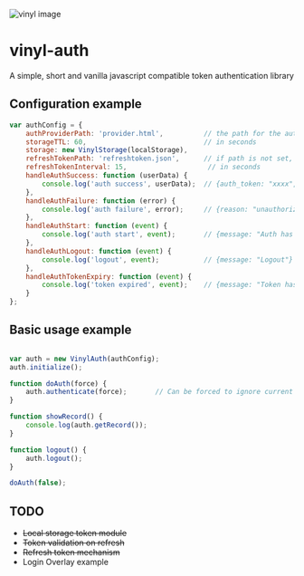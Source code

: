 ![vinyl image](http://findicons.com/files/icons/2315/default_icon/256/media_vinyl_33_1_3.png)
# vinyl-auth
A simple, short and vanilla javascript compatible token authentication library

## Configuration example
``` javascript
var authConfig = {
    authProviderPath: 'provider.html',          // the path for the auth provider page
    storageTTL: 60,                             // in seconds
    storage: new VinylStorage(localStorage),
    refreshTokenPath: 'refreshtoken.json',      // if path is not set, refresh token mechanism is deactivated
    refreshTokenInterval: 15,                    // in seconds
    handleAuthSuccess: function (userData) {
        console.log('auth success', userData);  // {auth_token: "xxxx", uid: "yyyy", name: "Slemp Diggler"}
    },
    handleAuthFailure: function (error) {
        console.log('auth failure', error);     // {reason: "unauthorized", errors: Array(1)}
    },
    handleAuthStart: function (event) {
        console.log('auth start', event);       // {message: "Auth has started"}
    },
    handleAuthLogout: function (event) {
        console.log('logout', event);           // {message: "Logout"}
    },
    handleAuthTokenExpiry: function (event) {
        console.log('token expired', event);    // {message: "Token has expired"}
    }
};
```

## Basic usage example
``` javascript

var auth = new VinylAuth(authConfig);
auth.initialize();

function doAuth(force) {
    auth.authenticate(force);       // Can be forced to ignore current storage
}

function showRecord() {
    console.log(auth.getRecord());
}

function logout() {
    auth.logout();
}

doAuth(false);
```

## TODO
- ~~Local storage token module~~
- ~~Token validation on refresh~~
- ~~Refresh token mechanism~~
- Login Overlay example
